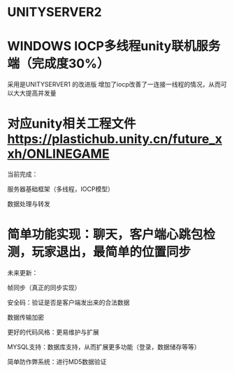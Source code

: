 # UNITYSERVER2
WINDOWS IOCP多线程unity联机服务端（完成度30%）
===========================================================================

采用是UNITYSERVER1 的改进版  增加了iocp改善了一连接一线程的情况，从而可以大大提高并发量

对应unity相关工程文件 https://plastichub.unity.cn/future_xxh/ONLINEGAME
============================================================================

当前完成：

服务器基础框架（多线程，IOCP模型）

数据处理与转发

简单功能实现：聊天，客户端心跳包检测，玩家退出，最简单的位置同步
==========================================================================

未来更新：

帧同步（真正的同步实现）
 
安全码：验证是否是客户端发出来的合法数据

数据传输加密

更好的代码风格：更易维护与扩展

MYSQL支持：数据库支持，从而扩展更多功能（登录，数据储存等等）

简单防作弊系统：进行MD5数据验证
